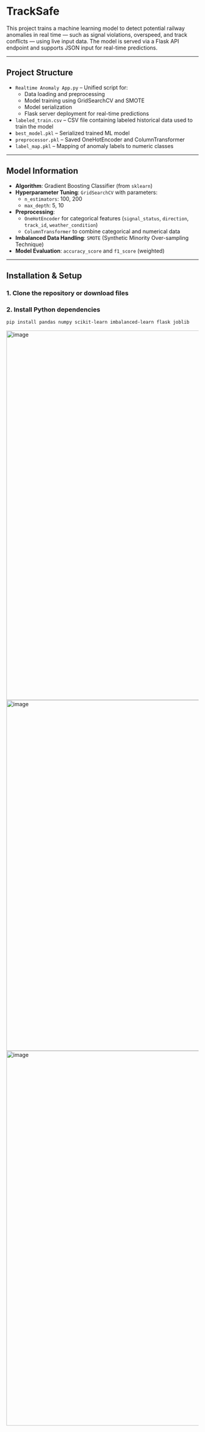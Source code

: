 # TrackSafe

This project trains a machine learning model to detect potential railway anomalies in real time — such as signal violations, overspeed, and track conflicts — using live input data. The model is served via a Flask API endpoint and supports JSON input for real-time predictions.

---

## Project Structure

- `Realtime Anomaly App.py` – Unified script for:
  - Data loading and preprocessing
  - Model training using GridSearchCV and SMOTE
  - Model serialization
  - Flask server deployment for real-time predictions
- `labeled_train.csv` – CSV file containing labeled historical data used to train the model
- `best_model.pkl` – Serialized trained ML model
- `preprocessor.pkl` – Saved OneHotEncoder and ColumnTransformer
- `label_map.pkl` – Mapping of anomaly labels to numeric classes

---

## Model Information

- **Algorithm**: Gradient Boosting Classifier (from `sklearn`)
- **Hyperparameter Tuning**: `GridSearchCV` with parameters:
  - `n_estimators`: 100, 200
  - `max_depth`: 5, 10
- **Preprocessing**:
  - `OneHotEncoder` for categorical features (`signal_status`, `direction`, `track_id`, `weather_condition`)
  - `ColumnTransformer` to combine categorical and numerical data
- **Imbalanced Data Handling**: `SMOTE` (Synthetic Minority Over-sampling Technique)
- **Model Evaluation**: `accuracy_score` and `f1_score` (weighted)

---

## Installation & Setup

### 1. Clone the repository or download files

### 2. Install Python dependencies
```bash
pip install pandas numpy scikit-learn imbalanced-learn flask joblib
```

<img width="1905" height="966" alt="image" src="https://github.com/user-attachments/assets/f147ee98-410e-4a47-9448-18db2825eac8" />
<img width="1918" height="917" alt="image" src="https://github.com/user-attachments/assets/aac2ab8b-f958-42de-974a-f64a3dea9c3d" />
<img width="1920" height="980" alt="image" src="https://github.com/user-attachments/assets/d41780f0-8d6c-4376-88b3-67d56b536699" />





